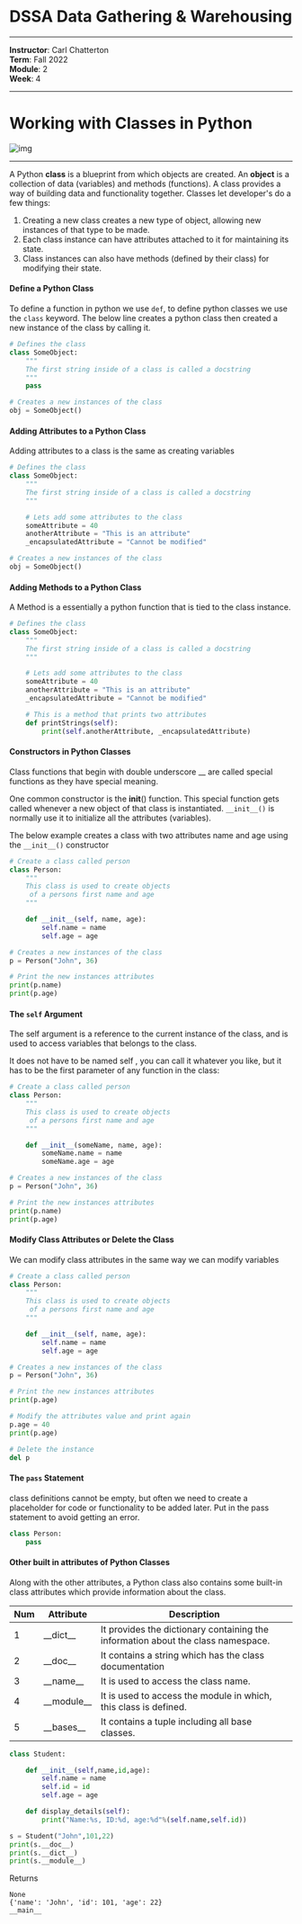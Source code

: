 # DSSA Data Gathering & Warehousing
---

**Instructor**: Carl Chatterton <br>
**Term**: Fall 2022 <br>
**Module**: 2 <br>
**Week**: 4

---
# Working with Classes in Python

![img](/assets/img/stop.jfif)

---

A Python __class__ is a blueprint from which objects are created. An __object__ is a collection of data (variables) and methods (functions). A class provides a way of building data and functionality together. Classes let developer's do a few things:
1. Creating a new class creates a new type of object, allowing new instances of that type to be made. 
2. Each class instance can have attributes attached to it for maintaining its state. 
3. Class instances can also have methods (defined by their class) for modifying their state.

#### Define a Python Class

To define a function in python we use `def`, to define python classes we use the `class` keyword. The below line creates a python class then created a new instance of the class by calling it.

```python
# Defines the class
class SomeObject:
    """
    The first string inside of a class is called a docstring
    """
    pass

# Creates a new instances of the class
obj = SomeObject()
```

#### Adding Attributes to a Python Class

Adding attributes to a class is the same as creating variables

```python
# Defines the class
class SomeObject:
    """
    The first string inside of a class is called a docstring
    """

    # Lets add some attributes to the class
    someAttribute = 40
    anotherAttribute = "This is an attribute"
    _encapsulatedAttribute = "Cannot be modified"

# Creates a new instances of the class
obj = SomeObject()
```

#### Adding Methods to a Python Class
A Method is a essentially a python function that is tied to the class instance. 

```python
# Defines the class
class SomeObject:
    """
    The first string inside of a class is called a docstring
    """

    # Lets add some attributes to the class
    someAttribute = 40
    anotherAttribute = "This is an attribute"
    _encapsulatedAttribute = "Cannot be modified"

    # This is a method that prints two attributes
    def printStrings(self):
        print(self.anotherAttribute, _encapsulatedAttribute)
```

#### Constructors in Python Classes

Class functions that begin with double underscore __ are called special functions as they have special meaning.

One common constructor is the __init__() function. This special function gets called whenever a new object of that class is instantiated. `__init__()` is normally use it to initialize all the attributes (variables).


The below example creates a class with two attributes name and age using the `__init__()` constructor
```python
# Create a class called person
class Person:
    """
    This class is used to create objects
     of a persons first name and age
    """

    def __init__(self, name, age):
        self.name = name
        self.age = age

# Creates a new instances of the class
p = Person("John", 36)

# Print the new instances attributes
print(p.name)
print(p.age)
```

#### The `self` Argument
The self argument is a reference to the current instance of the class, and is used to access variables that belongs to the class.

It does not have to be named self , you can call it whatever you like, but it has to be the first parameter of any function in the class:

```python
# Create a class called person
class Person:
    """
    This class is used to create objects
     of a persons first name and age
    """

    def __init__(someName, name, age):
        someName.name = name
        someName.age = age

# Creates a new instances of the class
p = Person("John", 36)

# Print the new instances attributes
print(p.name)
print(p.age)
```

#### Modify Class Attributes or Delete the Class
We can modify class attributes in the same way we can modify variables

```python
# Create a class called person
class Person:
    """
    This class is used to create objects
     of a persons first name and age
    """

    def __init__(self, name, age):
        self.name = name
        self.age = age

# Creates a new instances of the class
p = Person("John", 36)

# Print the new instances attributes
print(p.age)

# Modify the attributes value and print again
p.age = 40
print(p.age)

# Delete the instance
del p

```

#### The `pass` Statement
class definitions cannot be empty, but often we need to create a placeholder for code or functionality to be added later. Put in the pass statement to avoid getting an error.

```python
class Person:
    pass
```

#### Other built in attributes of Python Classes

Along with the other attributes, a Python class also contains some built-in class attributes which provide information about the class.

| **Num** | **Attribute** | **Description** |
|---|---|---|
| 1 | \_\_dict\_\_ | It provides the dictionary containing the information about the class namespace\. |
| 2 | \_\_doc\_\_ | It contains a string which has the class documentation |
| 3 | \_\_name\_\_ | It is used to access the class name\. |
| 4 | \_\_module\_\_ | It is used to access the module in which, this class is defined\. |
| 5 | \_\_bases\_\_ | It contains a tuple including all base classes\. |


```python
class Student:    

    def __init__(self,name,id,age):    
        self.name = name    
        self.id = id    
        self.age = age    

    def display_details(self):    
        print("Name:%s, ID:%d, age:%d"%(self.name,self.id))    

s = Student("John",101,22)    
print(s.__doc__)    
print(s.__dict__)    
print(s.__module__)    
```
Returns
```
None
{'name': 'John', 'id': 101, 'age': 22}
__main__
```
